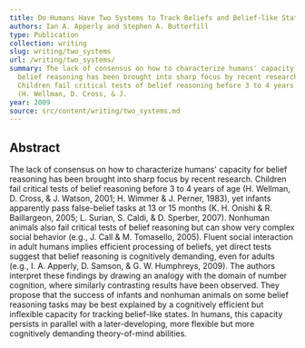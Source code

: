```yaml
---
title: Do Humans Have Two Systems to Track Beliefs and Belief-like States?
authors: Ian A. Apperly and Stephen A. Butterfill
type: Publication
collection: writing
slug: writing/two_systems
url: /writing/two_systems/
summary: The lack of consensus on how to characterize humans' capacity for
  belief reasoning has been brought into sharp focus by recent research.
  Children fail critical tests of belief reasoning before 3 to 4 years of age
  (H. Wellman, D. Cross, & J.
year: 2009
source: src/content/writing/two_systems.md
---
```


## Abstract

The lack of consensus on how to characterize humans' capacity for belief reasoning has been brought into sharp focus by recent research. Children fail critical tests of belief reasoning before 3 to 4 years of age (H. Wellman, D. Cross, & J. Watson, 2001; H. Wimmer & J. Perner, 1983), yet infants apparently pass false-belief tasks at 13 or 15 months (K. H. Onishi & R. Baillargeon, 2005; L. Surian, S. Caldi, & D. Sperber, 2007). Nonhuman animals also fail critical tests of belief reasoning but can show very complex social behavior (e.g., J. Call & M. Tomasello, 2005). Fluent social interaction in adult humans implies efficient processing of beliefs, yet direct tests suggest that belief reasoning is cognitively demanding, even for adults (e.g., I. A. Apperly, D. Samson, & G. W. Humphreys, 2009). The authors interpret these findings by drawing an analogy with the domain of number cognition, where similarly contrasting results have been observed. They propose that the success of infants and nonhuman animals on some belief reasoning tasks may be best explained by a cognitively efficient but inflexible capacity for tracking belief-like states. In humans, this capacity persists in parallel with a later-developing, more flexible but more cognitively demanding theory-of-mind abilities.
